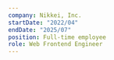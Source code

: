 ```yaml
---
company: Nikkei, Inc.
startDate: "2022/04"
endDate: "2025/07"
position: Full-time employee
role: Web Frontend Engineer
---
```

